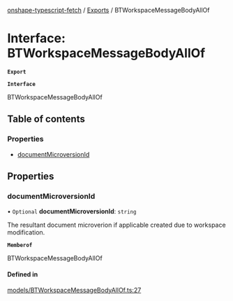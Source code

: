 [onshape-typescript-fetch](../README.md) / [Exports](../modules.md) / BTWorkspaceMessageBodyAllOf

# Interface: BTWorkspaceMessageBodyAllOf

**`Export`**

**`Interface`**

BTWorkspaceMessageBodyAllOf

## Table of contents

### Properties

- [documentMicroversionId](BTWorkspaceMessageBodyAllOf.md#documentmicroversionid)

## Properties

### documentMicroversionId

• `Optional` **documentMicroversionId**: `string`

The resultant document microverion if applicable created due to workspace modification.

**`Memberof`**

BTWorkspaceMessageBodyAllOf

#### Defined in

[models/BTWorkspaceMessageBodyAllOf.ts:27](https://github.com/toebes/onshape-typescript-fetch/blob/3e11ae1/models/BTWorkspaceMessageBodyAllOf.ts#L27)
